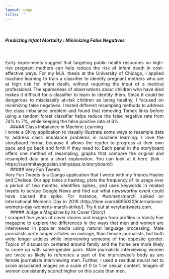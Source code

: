 ```yaml
---
layout: page
title: ''
---
```

&nbsp;
&nbsp;
&nbsp;
&nbsp;

##### Predicting Infant Mortality : Minimizing False Negatives 
&nbsp;
<div style="text-align:justify" font size = '2'>Early experiments suggest that targeting public health resources on high-risk pregnant mothers can help reduce the risk of infant death in cost-effective ways. For my M.A. thesis at the University of Chicago, I applied machine learning to train a classifier to identify pregnant mothers who are at high risk for infant death, without requiring the input of a medical professional. The sparseness of observations about children who have died makes it difficult for a classifier to learn to identify them. Since it could be dangerous to misclassify at-risk children as being healthy, I focused on minimizing false negatives. I tested different resampling methods to address the class imbalance problem and found that removing Tomek links before using a random forest classifier helps reduce the false negative rate from 74% to 7%, while keeping the false positive rate at 6%. </div>
&nbsp;
&nbsp;
##### Class Imbalance in Machine Learning
&nbsp;
<div style="text-align:justify" font size = '2'>I wrote a Shiny application to visually illustrate some ways to resample data to address class imbalance problems in machine learning. I love the storyboard format because it allows the reader to progress at their own pace and go back and forth if they need to. Each panel in the storyboard offers one method of resampling, graphs that compare the original and resampled data and a short explanation. You can look at it here. (link - https://sushmitavgopalan.shinyapps.io/storyboard/)</div>
&nbsp;
&nbsp;
##### Very Fun Tweets
&nbsp;
<div style="text-align:justify" font size = '2'>Very Fun Tweets is a Django application that I wrote with my friends Haylee and Chelsea. Our app takes a hashtag, plots the frequency of its usage over a period of two months, identifies spikes, and uses keywords in related tweets to scrape Google News and find out what newsworthy event could have caused the spike. For instance, #womensmarch spiked on International Women’s Day in 2016 (http://time.com/4695030/international-womens-day-womens-march-strike/). Try it out at veryfuntweets.com. </div>
&nbsp;
&nbsp;
##### Judge a Magazine by its Cover (Story)
&nbsp;
<div style="text-align:justify" font size = '2'>I scraped five years of cover stories and images from profiles in Vanity Fair magazine to explore the differences in the ways that men and women are interviewed in popular media using natural language processing. Male journalists write longer articles on average, than female journalists, but both write longer articles while interviewing someone of the opposite gender. Topics of discussion centered around family and the home are more likely to come up with same-gender pairs. Male journalists interviewing women are twice as likely to reference a part of the interviewee’s body as are female journalists interviewing men. Further, I used a residual neural net to score associated images on a scale of 0 to 1 on sexual content. Images of women consistently scored higher on this scale than men. </div>


